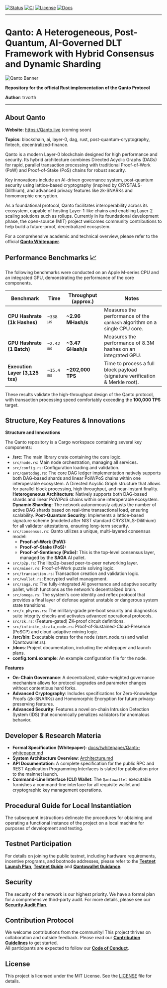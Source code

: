 [![Status](https://img.shields.io/badge/Status-Phase%201%3A%20Foundation%20(85%25)-orange?style=for-the-badge)](./docs/ROADMAP.md)
[![CI](https://img.shields.io/github/actions/workflow/status/trvorth/Qanto/rust.yml?branch=main&label=CI&style=for-the-badge)](https://github.com/trvorth/Qanto/actions/workflows/rust.yml)
[![License](https://img.shields.io/badge/License-MIT-lightgrey?style=for-the-badge)](https://github.com/trvorth/Qanto/blob/main/LICENSE)
[![Docs](https://img.shields.io/badge/Docs-Testnet%20Guide-blue?style=for-the-badge)](https://github.com/trvorth/Qanto/blob/main/docs/testnet-guide.md)

---

# Qanto: A Heterogeneous, Post-Quantum, AI-Governed DLT Framework with Hybrid Consensus and Dynamic Sharding

![Qanto Banner](https://placehold.co/1200x300/1a1a2e/e0e0e0?text=Qanto)

**Repository for the official Rust implementation of the Qanto Protocol**  

**Author**: trvorth

---

## **About Qanto**

**Website**: https://Qanto.live (coming soon)  

**Topics**: blockchain, ai, layer-0, dag, rust, post-quantum-cryptography, fintech, decentralized-finance.

Qanto is a modern Layer-0 blockchain designed for high performance and security. Its hybrid architecture combines Directed Acyclic Graphs (DAGs) for rapid, parallel transaction processing with traditional Proof-of-Work (PoW) and Proof-of-Stake (PoS) chains for robust security.

Key innovations include an AI-driven governance system, post-quantum security using lattice-based cryptography (inspired by CRYSTALS-Dilithium), and advanced privacy features like zk-SNARKs and homomorphic encryption.

As a foundational protocol, Qanto facilitates interoperability across its ecosystem, capable of hosting Layer-1-like chains and enabling Layer-2 scaling solutions such as rollups. Currently in its foundational development phase, the open-source (MIT) project welcomes community contributions to help build a future-proof, decentralized ecosystem.

For a comprehensive academic and technical overview, please refer to the official [**Qanto Whitepaper**](./docs/whitepaper/Qanto-whitepaper.pdf).

## **Performance Benchmarks** 📈

The following benchmarks were conducted on an Apple M-series CPU and an integrated GPU, demonstrating the performance of the core components.

| Benchmark                               | Time             | Throughput (approx.)      | Notes                                                              |
| --------------------------------------- | ---------------- | ------------------------- | ------------------------------------------------------------------ |
| **CPU Hashrate (1k Hashes)** | `~338 µs`        | **~2.96 MHash/s** | Measures the performance of the `qanhash` algorithm on a single CPU core. |
| **GPU Hashrate (1 Batch)** | `~2.42 ms`        | **~3.47 GHash/s** | Measures the performance of 8.3M hashes on an integrated GPU.        |
| **Execution Layer (3,125 txs)** | `~15.4 ms`       | **~202,000 TPS** | Time to process a full block payload (signature verification & Merkle root). |

These results validate the high-throughput design of the Qanto protocol, with transaction processing speed comfortably exceeding the **100,000 TPS** target.

## **Structure, Key Features & Innovations**

**Structure and Innovations**

The Qanto repository is a Cargo workspace containing several key components:

* **/src**: The main library crate containing the core logic.  
* `src/node.rs`: Main node orchestration, managing all services.
* `src/config.rs`: Configuration loading and validation.
* `src/qantodag.rs`: The core DAG ledger implementation natively supports both DAG-based shards and linear PoW/PoS chains within one interoperable ecosystem. A Directed Acyclic Graph structure that allows for parallel block processing, high throughput, and near-instant finality. **Heterogeneous Architecture**: Natively supports both DAG-based shards and linear PoW/PoS chains within one interoperable ecosystem. **Dynamic Sharding**: The network autonomously adjusts the number of active DAG shards based on real-time transactional load, ensuring scalability. **Post-Quantum Security**: Implements a lattice-based signature scheme (modeled after NIST standard CRYSTALS-Dilithium) for all validator attestations, ensuring long-term security.
* `src/consensus.rs`: Qanto utilizes a unique, multi-layered consensus model:
    * **Proof-of-Work (PoW):**
    * **Proof-of-Stake (PoS):**
    * **Proof-of-Sentiency (PoSe):** This is the top-level consensus layer, managed by the **SAGA** AI pallet.
* `src/p2p.rs`: The libp2p-based peer-to-peer networking layer.
* `src/miner.rs`: Proof-of-Work puzzle solving logic.
* `src/transaction.rs`: Transaction creation and validation logic.
* `src/wallet.rs`: Encrypted wallet management.
* `src/saga.rs`: The fully-integrated  AI governance and adaptive security pallet, which functions as the network's decentralized brain.
* `src/omega.rs`: The system's core identity and reflex protocol that provides a final layer of defense against unstable or dangerous system state transitions.
* `src/x_phyrus.rs`: The military-grade pre-boot security and diagnostics suite integrity checks and activates advanced operational protocols.
* `src/zk.rs`: (Feature-gated) ZK-proof circuit definitions.
* `src/infinite_strata_node.rs`: Proof-of-Sustained-Cloud-Presence (PoSCP) and cloud-adaptive mining logic.
* **/src/bin**: Executable crates for the node (start\_node.rs) and wallet (Qantowallet.rs).  
* **/docs**: Project documentation, including the whitepaper and launch plans.  
* **config.toml.example**: An example configuration file for the node.

**Features**

* **On-Chain Governance**: A decentralized, stake-weighted governance mechanism allows for protocol upgrades and parameter changes without contentious hard forks.  
* **Advanced Cryptography**: Includes specifications for Zero-Knowledge Proofs (zk-SNARKs) and Homomorphic Encryption for future privacy-preserving features.  
* **Advanced Security**: Features a novel on-chain Intrusion Detection System (IDS) that economically penalizes validators for anomalous behavior.

## **Developer & Research Materia**

* **Formal Specification (Whitepaper)**: [docs//whitepaper/Qanto-whitepaper.md](./docs/whitepaper/Qanto-whitepaper.md)
* **System Architecture Overview**: [Architecture.md](./Architecture.md)
* **API Documentation**: A complete specification for the public RPC and REST Application Programming Interfaces is slated for publication prior to the mainnet launch.
* **Command-Line Interface (CLI) Wallet**: The `Qantowallet` executable furnishes a command-line interface for all requisite wallet and cryptographic key management operations.

## **Procedural Guide for Local Instantiation**

The subsequent instructions delineate the procedures for obtaining and operating a functional instance of the project on a local machine for purposes of development and testing.

## **Testnet Participation**

For details on joining the public testnet, including hardware requirements, incentive programs, and bootnode addresses, please refer to the [**Testnet Launch Plan**](./docs/testnet-plan.md), [**Testnet Guide**](./docs/testnet-guide.md) and [**Qantowallet Guidance**](./docs/QANTOWALLET_GUIDE.md).

## **Security**

The security of the network is our highest priority. We have a formal plan for a comprehensive third-party audit. For more details, please see our [**Security Audit Plan**](./docs/security-audit-plan.md).

## **Contribution Protocol**

We welcome contributions from the community\! This project thrives on collaboration and outside feedback. Please read our [**Contribution Guidelines**](./CONTRIBUTING.md) to get started.  
All participants are expected to follow our [**Code of Conduct**](./CODE_OF_CONDUCT.md).

## **License**

This project is licensed under the MIT License. See the [LICENSE](./LICENSE) file for details.
